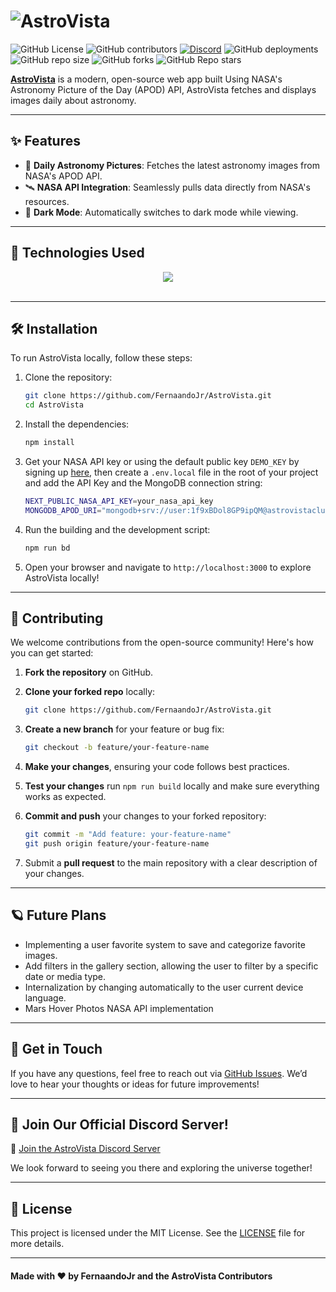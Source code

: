 
# ![AstroVista](https://github.com/user-attachments/assets/9dbe2ae2-3c63-4e42-a342-24e30ad31825)



![GitHub License](https://img.shields.io/github/license/fernaandojr/astrovista?style=flat&link=https%3A%2F%2Fgithub.com%2FFernaandoJr%2FAstroVista%2Fblob%2Fmain%2FLICENSE&label=License)
![GitHub contributors](https://img.shields.io/github/contributors/fernaandojr/astrovista?label=Contributors)
[![Discord](https://img.shields.io/discord/1299024051510968423?style=flat&logo=discord&logoColor=ffffff&color=%235865F2&label=Discord)](https://discord.gg/kkeKKeASaW)
![GitHub deployments](https://img.shields.io/github/deployments/fernaandojr/astrovista/production?label=Deploy%20Status)
![GitHub repo size](https://img.shields.io/github/repo-size/fernaandojr/astrovista?label=Repo%20Size)
![GitHub forks](https://img.shields.io/github/forks/fernaandojr/astrovista?style=flat&label=Forks&color=%23172B4D)
![GitHub Repo stars](https://img.shields.io/github/stars/fernaandojr/astrovista?style=flat&label=Repo%20Stars&color=%23FFE200)


[**AstroVista**](https://astrovista.vercel.app/about) is a modern, open-source web app built Using NASA's Astronomy Picture of the Day (APOD) API, AstroVista fetches and displays images daily about astronomy.

---

## ✨ Features

- 🌠 **Daily Astronomy Pictures**: Fetches the latest astronomy images from NASA's APOD API.
- 🛰 **NASA API Integration**: Seamlessly pulls data directly from NASA's resources.
- 🎨 **Dark Mode**: Automatically switches to dark mode while viewing.

---

## 🚀 Technologies Used

<div align="center">
  <img src="https://skillicons.dev/icons?i=nextjs,tailwind,typescript,react,mongodb">
  <br/>
  <br/>
</div>

---

## 🛠️ Installation

To run AstroVista locally, follow these steps:

1. Clone the repository:

   ```bash
   git clone https://github.com/FernaandoJr/AstroVista.git
   cd AstroVista
   ```

2. Install the dependencies:

   ```bash
   npm install
   ```

3. Get your NASA API key or using the default public key `DEMO_KEY` by signing up [here](https://api.nasa.gov/), then create a `.env.local` file in the root of your project and add the API Key and the MongoDB connection string:

   ```bash
   NEXT_PUBLIC_NASA_API_KEY=your_nasa_api_key
   MONGODB_APOD_URI="mongodb+srv://user:1f9xBDol8GP9ipQM@astrovistacluster.jggvb.mongodb.net/Apod?retryWrites=true&w=majority"
   ```

4. Run the building and the development script:

   ```bash
   npm run bd
   ```

5. Open your browser and navigate to `http://localhost:3000` to explore AstroVista locally!


---

## 🤝 Contributing

We welcome contributions from the open-source community! Here's how you can get started:

1. **Fork the repository** on GitHub.
2. **Clone your forked repo** locally:

   ```bash
   git clone https://github.com/FernaandoJr/AstroVista.git
   ```

3. **Create a new branch** for your feature or bug fix:

   ```bash
   git checkout -b feature/your-feature-name
   ```

4. **Make your changes**, ensuring your code follows best practices.
5. **Test your changes** run `npm run build` locally and make sure everything works as expected.
6. **Commit and push** your changes to your forked repository:

   ```bash
   git commit -m "Add feature: your-feature-name"
   git push origin feature/your-feature-name
   ```

8. Submit a **pull request** to the main repository with a clear description of your changes.

---

## 🪐 Future Plans

- Implementing a user favorite system to save and categorize favorite images.
- Add filters in the gallery section, allowing the user to filter by a specific date or media type.
- Internalization by changing automatically to the user current device language.
- Mars Hover Photos NASA API implementation

---

## 💬 Get in Touch

If you have any questions, feel free to reach out via [GitHub Issues](https://github.com/FernaandoJr/AstroVista/issues). We’d love to hear your thoughts or ideas for future improvements!

---

## 🌌 Join Our Official Discord Server!

🔗 [Join the AstroVista Discord Server](https://discord.gg/TDYA7StNJ6)

We look forward to seeing you there and exploring the universe together!

---

## 📄 License

This project is licensed under the MIT License. See the [LICENSE](./LICENSE) file for more details.

---

#### Made with ❤️ by FernaandoJr and the AstroVista Contributors
